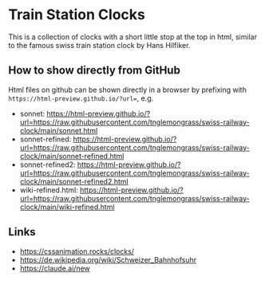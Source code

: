 # Train Station Clocks

This is a collection of clocks with a short little stop at the top in html, similar to the famous swiss train station clock by Hans Hilfiker.

## How to show directly from GitHub

Html files on github can be shown directly in a browser by prefixing with `https://html-preview.github.io/?url=`, e.g.

- sonnet: https://html-preview.github.io/?url=https://raw.githubusercontent.com/tnglemongrass/swiss-railway-clock/main/sonnet.html
- sonnet-refined: https://html-preview.github.io/?url=https://raw.githubusercontent.com/tnglemongrass/swiss-railway-clock/main/sonnet-refined.html
- sonnet-refined2: https://html-preview.github.io/?url=https://raw.githubusercontent.com/tnglemongrass/swiss-railway-clock/main/sonnet-refined2.html
- wiki-refined.html: https://html-preview.github.io/?url=https://raw.githubusercontent.com/tnglemongrass/swiss-railway-clock/main/wiki-refined.html

## Links

- https://cssanimation.rocks/clocks/
- https://de.wikipedia.org/wiki/Schweizer_Bahnhofsuhr
- https://claude.ai/new

